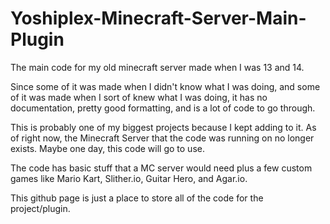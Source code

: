 # Yoshiplex-Minecraft-Server-Main-Plugin
The main code for my old minecraft server made when I was 13 and 14.

Since some of it was made when I didn't know what I was doing, and some of it was made when I sort of knew what I was doing, it has no documentation, pretty good formatting, and is a lot of code to go through.

This is probably one of my biggest projects because I kept adding to it. As of right now, the Minecraft Server that the code was running on no longer exists. Maybe one day, this code will go to use.

The code has basic stuff that a MC server would need plus a few custom games like Mario Kart, Slither.io, Guitar Hero, and Agar.io. 

This github page is just a place to store all of the code for the project/plugin.
